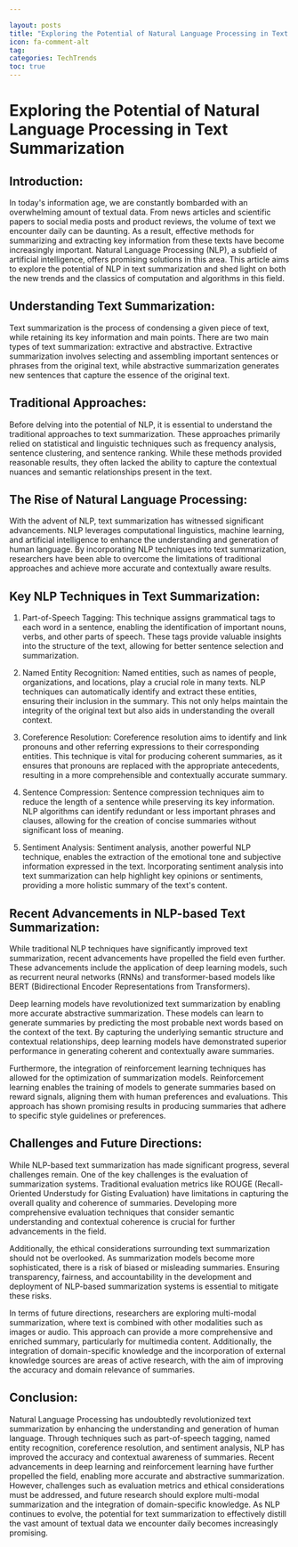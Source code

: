 ```yaml
---

layout: posts
title: "Exploring the Potential of Natural Language Processing in Text Summarization"
icon: fa-comment-alt
tag:      
categories: TechTrends
toc: true
---
```




# Exploring the Potential of Natural Language Processing in Text Summarization

## Introduction:
In today's information age, we are constantly bombarded with an overwhelming amount of textual data. From news articles and scientific papers to social media posts and product reviews, the volume of text we encounter daily can be daunting. As a result, effective methods for summarizing and extracting key information from these texts have become increasingly important. Natural Language Processing (NLP), a subfield of artificial intelligence, offers promising solutions in this area. This article aims to explore the potential of NLP in text summarization and shed light on both the new trends and the classics of computation and algorithms in this field.

## Understanding Text Summarization:
Text summarization is the process of condensing a given piece of text, while retaining its key information and main points. There are two main types of text summarization: extractive and abstractive. Extractive summarization involves selecting and assembling important sentences or phrases from the original text, while abstractive summarization generates new sentences that capture the essence of the original text.

## Traditional Approaches:
Before delving into the potential of NLP, it is essential to understand the traditional approaches to text summarization. These approaches primarily relied on statistical and linguistic techniques such as frequency analysis, sentence clustering, and sentence ranking. While these methods provided reasonable results, they often lacked the ability to capture the contextual nuances and semantic relationships present in the text.

## The Rise of Natural Language Processing:
With the advent of NLP, text summarization has witnessed significant advancements. NLP leverages computational linguistics, machine learning, and artificial intelligence to enhance the understanding and generation of human language. By incorporating NLP techniques into text summarization, researchers have been able to overcome the limitations of traditional approaches and achieve more accurate and contextually aware results.

## Key NLP Techniques in Text Summarization:
1. Part-of-Speech Tagging: This technique assigns grammatical tags to each word in a sentence, enabling the identification of important nouns, verbs, and other parts of speech. These tags provide valuable insights into the structure of the text, allowing for better sentence selection and summarization.

2. Named Entity Recognition: Named entities, such as names of people, organizations, and locations, play a crucial role in many texts. NLP techniques can automatically identify and extract these entities, ensuring their inclusion in the summary. This not only helps maintain the integrity of the original text but also aids in understanding the overall context.

3. Coreference Resolution: Coreference resolution aims to identify and link pronouns and other referring expressions to their corresponding entities. This technique is vital for producing coherent summaries, as it ensures that pronouns are replaced with the appropriate antecedents, resulting in a more comprehensible and contextually accurate summary.

4. Sentence Compression: Sentence compression techniques aim to reduce the length of a sentence while preserving its key information. NLP algorithms can identify redundant or less important phrases and clauses, allowing for the creation of concise summaries without significant loss of meaning.

5. Sentiment Analysis: Sentiment analysis, another powerful NLP technique, enables the extraction of the emotional tone and subjective information expressed in the text. Incorporating sentiment analysis into text summarization can help highlight key opinions or sentiments, providing a more holistic summary of the text's content.

## Recent Advancements in NLP-based Text Summarization:
While traditional NLP techniques have significantly improved text summarization, recent advancements have propelled the field even further. These advancements include the application of deep learning models, such as recurrent neural networks (RNNs) and transformer-based models like BERT (Bidirectional Encoder Representations from Transformers).

Deep learning models have revolutionized text summarization by enabling more accurate abstractive summarization. These models can learn to generate summaries by predicting the most probable next words based on the context of the text. By capturing the underlying semantic structure and contextual relationships, deep learning models have demonstrated superior performance in generating coherent and contextually aware summaries.

Furthermore, the integration of reinforcement learning techniques has allowed for the optimization of summarization models. Reinforcement learning enables the training of models to generate summaries based on reward signals, aligning them with human preferences and evaluations. This approach has shown promising results in producing summaries that adhere to specific style guidelines or preferences.

## Challenges and Future Directions:
While NLP-based text summarization has made significant progress, several challenges remain. One of the key challenges is the evaluation of summarization systems. Traditional evaluation metrics like ROUGE (Recall-Oriented Understudy for Gisting Evaluation) have limitations in capturing the overall quality and coherence of summaries. Developing more comprehensive evaluation techniques that consider semantic understanding and contextual coherence is crucial for further advancements in the field.

Additionally, the ethical considerations surrounding text summarization should not be overlooked. As summarization models become more sophisticated, there is a risk of biased or misleading summaries. Ensuring transparency, fairness, and accountability in the development and deployment of NLP-based summarization systems is essential to mitigate these risks.

In terms of future directions, researchers are exploring multi-modal summarization, where text is combined with other modalities such as images or audio. This approach can provide a more comprehensive and enriched summary, particularly for multimedia content. Additionally, the integration of domain-specific knowledge and the incorporation of external knowledge sources are areas of active research, with the aim of improving the accuracy and domain relevance of summaries.

## Conclusion:
Natural Language Processing has undoubtedly revolutionized text summarization by enhancing the understanding and generation of human language. Through techniques such as part-of-speech tagging, named entity recognition, coreference resolution, and sentiment analysis, NLP has improved the accuracy and contextual awareness of summaries. Recent advancements in deep learning and reinforcement learning have further propelled the field, enabling more accurate and abstractive summarization. However, challenges such as evaluation metrics and ethical considerations must be addressed, and future research should explore multi-modal summarization and the integration of domain-specific knowledge. As NLP continues to evolve, the potential for text summarization to effectively distill the vast amount of textual data we encounter daily becomes increasingly promising.